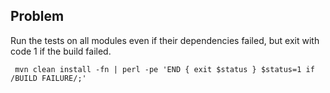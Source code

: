 
## Problem

Run the tests on all modules even if their dependencies failed, but exit with code 1 if the build failed.

     mvn clean install -fn | perl -pe 'END { exit $status } $status=1 if /BUILD FAILURE/;'